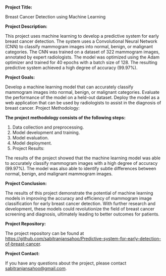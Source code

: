 **Project Title:**

Breast Cancer Detection using Machine Learning

**Project Description:**

This project uses machine learning to develop a predictive system for early breast cancer detection. The system uses a Convolutional Neural Network (CNN) to classify mammogram images into normal, benign, or malignant categories. The CNN was trained on a dataset of 322 mammogram images, annotated by expert radiologists. The model was optimized using the Adam optimizer and trained for 40 epochs with a batch size of 128. The resulting predictive system achieved a high degree of accuracy (99.97%).

**Project Goals:**

Develop a machine learning model that can accurately classify mammogram images into normal, benign, or malignant categories.
Evaluate the performance of the model on a held-out dataset.
Deploy the model as a web application that can be used by radiologists to assist in the diagnosis of breast cancer.
Project Methodology:

**The project methodology consists of the following steps:**

1. Data collection and preprocessing.
2. Model development and training.
3. Model evaluation.
4. Model deployment.
5. Project Results:

The results of the project showed that the machine learning model was able to accurately classify mammogram images with a high degree of accuracy (99.97%). The model was also able to identify subtle differences between normal, benign, and malignant mammogram images.

**Project Conclusion:**

The results of this project demonstrate the potential of machine learning models in improving the accuracy and efficiency of mammogram image classification for early breast cancer detection. With further research and development, these models could revolutionize the field of breast cancer screening and diagnosis, ultimately leading to better outcomes for patients.

**Project Repository:**

The project repository can be found at https://github.com/sabitranjansahoo/Predictive-system-for-early-detection-of-breast-cancer.

**Project Contact:**

If you have any questions about the project, please contact sabitranjansahoo@gmail.com.

